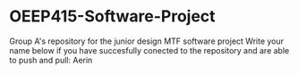 # OEEP415-Software-Project
Group A's repository for the junior design MTF software project
Write your name below if you have succesfully conected to the repository and are able to push and pull:
Aerin

